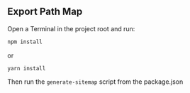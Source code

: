 ## Export Path Map

Open a Terminal in the project root and run:

```sh
npm install
```
or

```shell
yarn install
```

Then run the `generate-sitemap` script from the package.json 
